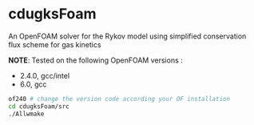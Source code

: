 # cdugksFoam

An OpenFOAM solver for the Rykov model using simplified conservation flux scheme for gas kinetics



**NOTE**: Tested on the following OpenFOAM versions :

* 2.4.0, gcc/intel
* 6.0,   gcc

```bash
of240 # change the version code according your OF installation
cd cdugksFoam/src
./Allwmake
```


